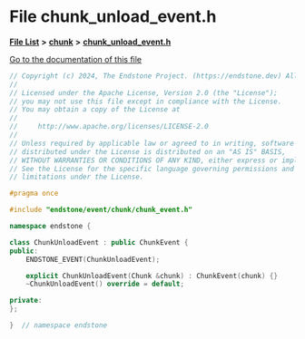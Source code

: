 

# File chunk\_unload\_event.h

[**File List**](files.md) **>** [**chunk**](dir_7eabd153c13720ffd29490c98a6f4dde.md) **>** [**chunk\_unload\_event.h**](chunk__unload__event_8h.md)

[Go to the documentation of this file](chunk__unload__event_8h.md)


```C++
// Copyright (c) 2024, The Endstone Project. (https://endstone.dev) All Rights Reserved.
//
// Licensed under the Apache License, Version 2.0 (the "License");
// you may not use this file except in compliance with the License.
// You may obtain a copy of the License at
//
//     http://www.apache.org/licenses/LICENSE-2.0
//
// Unless required by applicable law or agreed to in writing, software
// distributed under the License is distributed on an "AS IS" BASIS,
// WITHOUT WARRANTIES OR CONDITIONS OF ANY KIND, either express or implied.
// See the License for the specific language governing permissions and
// limitations under the License.

#pragma once

#include "endstone/event/chunk/chunk_event.h"

namespace endstone {

class ChunkUnloadEvent : public ChunkEvent {
public:
    ENDSTONE_EVENT(ChunkUnloadEvent);

    explicit ChunkUnloadEvent(Chunk &chunk) : ChunkEvent(chunk) {}
    ~ChunkUnloadEvent() override = default;

private:
};

}  // namespace endstone
```


